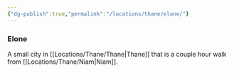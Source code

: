 ```yaml
---
{"dg-publish":true,"permalink":"/locations/thane/elone/"}
---
```


### Elone
A small city in [[Locations/Thane/Thane\|Thane]] that is a couple hour walk from [[Locations/Thane/Niam\|Niam]].